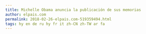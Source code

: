 ```yaml
---
title: Michelle Obama anuncia la publicación de sus memorias
author: elpais.com
permalink: 2018-02-26-elpais.com-519359494.html
tags: hy en de ru hy fr it zh-CN zh-TW ar fa
---
```



